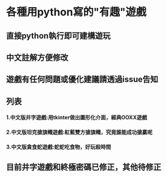 # 各種用python寫的"有趣"遊戲
## 直接python執行即可建構遊玩
## 中文註解方便修改
## 遊戲有任何問題或優化建議請透過issue告知

## 列表
#### 1.中文版井字遊戲:用tkinter做出圖形化介面，經典OOXX遊戲
#### 2.中文版坦克搶旗幟遊戲:紅藍雙方搶旗幟，究竟誰能成功搶贏呢
#### 3.中文版貪食蛇遊戲:蛇蛇吃食物，好玩殺時間

## 目前井字遊戲和終極密碼已修正，其他待修正
